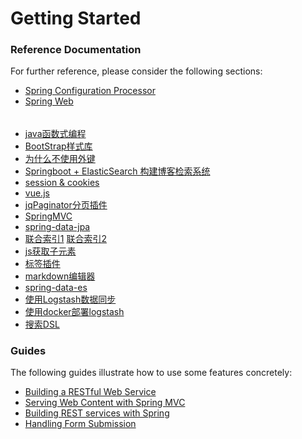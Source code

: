 # Getting Started

### Reference Documentation
For further reference, please consider the following sections:

* [Spring Configuration Processor](https://docs.spring.io/spring-boot/docs/2.2.2.RELEASE/reference/htmlsingle/#configuration-metadata-annotation-processor)
* [Spring Web](https://docs.spring.io/spring-boot/docs/2.2.2.RELEASE/reference/htmlsingle/#boot-features-developing-web-applications)

######
* [java函数式编程](https://blog.csdn.net/icarusliu/article/details/79495534#3-%E5%87%BD%E6%95%B0%E5%BC%8F%E7%BC%96%E7%A8%8B%E6%8E%A5%E5%8F%A3%E7%9A%84%E4%BD%BF%E7%94%A8)
* [BootStrap样式库](https://v3.bootcss.com/components/)
* [为什么不使用外键](https://www.cnblogs.com/rjzheng/p/9907304.html)
* [Springboot + ElasticSearch 构建博客检索系统](https://www.imooc.com/video/19950)
* [session & cookies](https://blog.csdn.net/east123321/article/details/79157464)
* [vue.js](https://cn.vuejs.org/v2/guide/syntax.html)
* [jqPaginator分页插件](http://jqpaginator.keenwon.com/#a3)
* [SpringMVC](https://docs.spring.io/spring/docs/5.2.3.RELEASE/spring-framework-reference/web.html#spring-web)
* [spring-data-jpa](https://docs.spring.io/spring-data/jpa/docs/2.2.4.RELEASE/reference/html/#reference)
* [联合索引1](https://www.cnblogs.com/smallleiit/p/10890071.html)    [联合索引2](https://blog.csdn.net/hknaruto/article/details/91449501)
* [js获取子元素](https://blog.csdn.net/laok_/article/details/75760572)
* [标签插件](https://github.com/xoxco/jQuery-Tags-Input)
* [markdown编辑器](http://editor.md.ipandao.com/)
* [spring-data-es](https://docs.spring.io/spring-data/elasticsearch/docs/3.2.5.RELEASE/reference/html/#new-features)
* [使用Logstash数据同步](https://www.elastic.co/cn/blog/how-to-keep-elasticsearch-synchronized-with-a-relational-database-using-logstash)
* [使用docker部署logstash](https://www.cnblogs.com/xyy2019/p/11738884.html)
* [搜索DSL](https://segmentfault.com/a/1190000018661035)

### Guides
The following guides illustrate how to use some features concretely:

* [Building a RESTful Web Service](https://spring.io/guides/gs/rest-service/)
* [Serving Web Content with Spring MVC](https://spring.io/guides/gs/serving-web-content/)
* [Building REST services with Spring](https://spring.io/guides/tutorials/bookmarks/)
* [Handling Form Submission](https://spring.io/guides/gs/handling-form-submission/)

